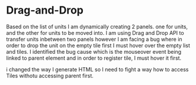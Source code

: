 # Drag-and-Drop
Based on the list of units I am dynamically creating 2 panels. one for units, and the other for units to be moved into. I am using Drag and Drop API to transfer units inbetween two panels however I am facing a bug where in order to drop the unit on the empty tile first I must hover over the empty list and tiles. I identified the bug cause which is the mouseover event being linked to parent element and in order to register tile, I must hover it first. 

i changed the way I generate HTML so I need to fight a way how to access Tiles withotu accessing parent first.
